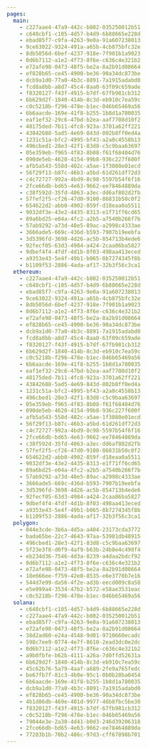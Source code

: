```yaml
---
pages:
  main:
    - c227aae4-47a9-442c-b802-035250012b51
    - c648cbf1-c105-4d57-b4d9-6b88665e228d
    - ebad85f7-c9fa-4263-9e0a-91a607238013
    - 9ce63022-9324-491a-a65b-4cb875bfc32e
    - 8db5056d-6bef-4237-918e-7f901b1a9023
    - 0d6b7112-a1e2-4f73-8f6e-c636c4e321b2
    - e72afe98-0473-48f5-be2a-8a2b91d08664
    - ef828b65-ce45-4900-be36-90a34dc873be
    - dcb9a1d0-77a0-4b3c-8891-7a1915adabd0
    - fcd8a8bb-a8d7-45c4-8aa0-63f09c659ade
    - f8320127-f43f-4915-b7df-67fb981cb312
    - 6b629d2f-1840-414b-8c3d-eb910c7ea59c
    - c0c5218b-f296-478e-b1ec-046b65469a56
    - 6b6aacde-169e-41f8-b255-1b8d1a780035
    - eaf1ef32-29c6-47bd-b2ea-aaf7708d10f2
    - 48175ded-7b11-4fc8-923a-3701a62ff221
    - 43842688-5ad5-4e69-843d-802b8ff0ed4a
    - 1231c51a-bfc2-4995-bf43-a2a0c4558b13
    - 496cbed1-28e3-42f1-83d8-c5c9baa63697
    - 05e359eb-f965-4f83-8b08-f61f68404d76
    - 090de5eb-4620-4154-99b8-936c227f600f
    - afb5a543-558d-402c-a5ae-1f3080e01ecd
    - 56f29f13-b87c-46b3-a5bd-61d261df72d3
    - c4c72727-992a-4bd9-8c98-5597b54f6f16
    - 2fce66db-bd65-4e63-9662-ee78464889da
    - c38f592d-35fd-4063-a3ec-dd6af802d2fb
    - 57fef2f5-cf26-47d0-9100-86831b50c0f2
    - 654622d2-abb0-4902-859f-d18eaa0a5511
    - 9032df3e-43e2-4435-8313-e1f71ff6cd65
    - 89a6bd25-e04a-4fc2-a2b5-a7540b266f7b
    - 57ab9292-a73d-48e5-89ac-a2998c4333ae
    - 3666ade5-669c-436d-b593-7907b19eebfa
    - 3d5396fd-3698-4d26-ac5b-854713b4ede6
    - 92fecf05-63d3-4984-a424-2caa86ba5827
    - 9dbef4f4-4fdf-4d1b-8f03-498aa413eced
    - a9353e43-5e4f-49b1-b065-8b7274345f8b
    - b1109f53-2886-4ada-af17-32b3f56c3ca1
  ethereum:
    - c227aae4-47a9-442c-b802-035250012b51
    - c648cbf1-c105-4d57-b4d9-6b88665e228d
    - ebad85f7-c9fa-4263-9e0a-91a607238013
    - 9ce63022-9324-491a-a65b-4cb875bfc32e
    - 8db5056d-6bef-4237-918e-7f901b1a9023
    - 0d6b7112-a1e2-4f73-8f6e-c636c4e321b2
    - e72afe98-0473-48f5-be2a-8a2b91d08664
    - ef828b65-ce45-4900-be36-90a34dc873be
    - dcb9a1d0-77a0-4b3c-8891-7a1915adabd0
    - fcd8a8bb-a8d7-45c4-8aa0-63f09c659ade
    - f8320127-f43f-4915-b7df-67fb981cb312
    - 6b629d2f-1840-414b-8c3d-eb910c7ea59c
    - c0c5218b-f296-478e-b1ec-046b65469a56
    - 6b6aacde-169e-41f8-b255-1b8d1a780035
    - eaf1ef32-29c6-47bd-b2ea-aaf7708d10f2
    - 48175ded-7b11-4fc8-923a-3701a62ff221
    - 43842688-5ad5-4e69-843d-802b8ff0ed4a
    - 1231c51a-bfc2-4995-bf43-a2a0c4558b13
    - 496cbed1-28e3-42f1-83d8-c5c9baa63697
    - 05e359eb-f965-4f83-8b08-f61f68404d76
    - 090de5eb-4620-4154-99b8-936c227f600f
    - afb5a543-558d-402c-a5ae-1f3080e01ecd
    - 56f29f13-b87c-46b3-a5bd-61d261df72d3
    - c4c72727-992a-4bd9-8c98-5597b54f6f16
    - 2fce66db-bd65-4e63-9662-ee78464889da
    - c38f592d-35fd-4063-a3ec-dd6af802d2fb
    - 57fef2f5-cf26-47d0-9100-86831b50c0f2
    - 654622d2-abb0-4902-859f-d18eaa0a5511
    - 9032df3e-43e2-4435-8313-e1f71ff6cd65
    - 89a6bd25-e04a-4fc2-a2b5-a7540b266f7b
    - 57ab9292-a73d-48e5-89ac-a2998c4333ae
    - 3666ade5-669c-436d-b593-7907b19eebfa
    - 3d5396fd-3698-4d26-ac5b-854713b4ede6
    - 92fecf05-63d3-4984-a424-2caa86ba5827
    - 9dbef4f4-4fdf-4d1b-8f03-498aa413eced
    - a9353e43-5e4f-49b1-b065-8b7274345f8b
    - b1109f53-2886-4ada-af17-32b3f56c3ca1
  polygon:
    - 044e3cde-3b6a-4d5a-a404-23173cda3772
    - bada65be-22c7-4643-97aa-53981db48915
    - 496cbed1-28e3-42f1-83d8-c5c9baa63697
    - 5f23e3f8-d0f9-4af9-b63b-24b8e4c498f4
    - eb234d36-7546-4d3a-8239-a4daa2bdcf92
    - 0d6b7112-a1e2-4f73-8f6e-c636c4e321b2
    - e72afe98-0473-48f5-be2a-8a2b91d08664
    - 18e666ee-f759-42e0-8535-e6e3778b7e16
    - 544d7e99-da56-4f2e-ad3b-eecd009c8a58
    - e5e099a4-3534-47b2-b572-e58ae3531eac
    - c0c5218b-f296-478e-b1ec-046b65469a56
  solana:
    - c648cbf1-c105-4d57-b4d9-6b88665e228d
    - c227aae4-47a9-442c-b802-035250012b51
    - ebad85f7-c9fa-4263-9e0a-91a607238013
    - e72afe98-0473-48f5-be2a-8a2b91d08664
    - 38d2ad60-e24a-4548-9d01-9710660ecadc
    - 598c7ee9-0774-4e7f-8610-2ead3dc0e2dc
    - 0d6b7112-a1e2-4f73-8f6e-c636c4e321b2
    - a9b0fbfe-b62b-4111-a26a-7d0ffd52631a
    - 6b629d2f-1840-414b-8c3d-eb910c7ea59c
    - 45c62b76-5a79-4aaf-a689-2fe9a765fedc
    - be67fb7f-81c3-4b0e-95c1-0b0b28ba0454
    - 6b6aacde-169e-41f8-b255-1b8d1a780035
    - dcb9a1d0-77a0-4b3c-8891-7a1915adabd0
    - ef828b65-ce45-4900-be36-90a34dc873be
    - 4b1d86db-469e-401d-9977-46b8fbc5be30
    - f8320127-f43f-4915-b7df-67fb981cb312
    - c0c5218b-f296-478e-b1ec-046b65469a56
    - 79044e3e-2a30-4d41-b0d3-246d39206318
    - 2fce66db-bd65-4e63-9662-ee78464889da
    - 77283b1b-70b2-486c-97d3-cff67898b701
---
```

